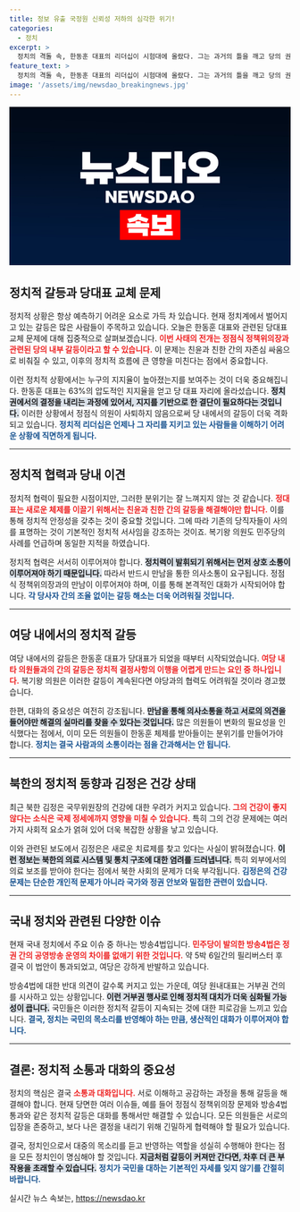 ```yaml
---
title: 정보 유출 국정원 신뢰성 저하의 심각한 위기!
categories:
  - 정치
excerpt: >
  정치의 격돌 속, 한동훈 대표의 리더십이 시험대에 올랐다. 그는 과거의 틀을 깨고 당의 권력을 재편할 수 있을까? 친윤과 친한의 갈등, 그리고 내분 속에서 나타나는 정치적 상식의 부재. 과연 여당은 새로운 길을 찾을 수 있을까? 클릭해서 자세한 이야기를 확인해보세요!
feature_text: >
  정치의 격돌 속, 한동훈 대표의 리더십이 시험대에 올랐다. 그는 과거의 틀을 깨고 당의 권력을 재편할 수 있을까? 친윤과 친한의 갈등, 그리고 내분 속에서 나타나는 정치적 상식의 부재. 과연 여당은 새로운 길을 찾을 수 있을까? 클릭해서 자세한 이야기를 확인해보세요!
image: '/assets/img/newsdao_breakingnews.jpg'
---
```


<p><img src="/assets/img/newsdao_breakingnews.jpg" alt="flaretime 속보" /></p>



<h2 data-ke-size="size26">정치적 갈등과 당대표 교체 문제</h2>

<p data-ke-size="size16">정치적 상황은 항상 예측하기 어려운 요소로 가득 차 있습니다. 현재 정치계에서 벌어지고 있는 갈등은 많은 사람들이 주목하고 있습니다. 오늘은 한동훈 대표와 관련된 당대표 교체 문제에 대해 집중적으로 살펴보겠습니다. <b><span style="color: #ee2323;">이번 사태의 전개는 정점식 정책위의장과 관련된 당의 내부 갈등이라고 할 수 있습니다.</span></b> 이 문제는 친윤과 친한 간의 자존심 싸움으로 비춰질 수 있고, 이후의 정치적 흐름에 큰 영향을 미친다는 점에서 중요합니다.</p>

<p data-ke-size="size16">이런 정치적 상황에서는 누구의 지지율이 높아졌는지를 보여주는 것이 더욱 중요해집니다. 한동훈 대표는 63%의 압도적인 지지율을 얻고 당 대표 자리에 올라섰습니다. <b><span style="background-color: #21538527;">정치권에서의 결정을 내리는 과정에 있어서, 지지를 기반으로 한 결단이 필요하다는 것입니다.</span></b> 이러한 상황에서 정점식 의원이 사퇴하지 않음으로써 당 내에서의 갈등이 더욱 격화되고 있습니다. <b><span style="color: #1a5490;">정치적 리더십은 언제나 그 자리를 지키고 있는 사람들을 이해하기 어려운 상황에 직면하게 됩니다.</span></b></p>

<hr>

<h2 data-ke-size="size26">정치적 협력과 당내 이견</h2>

<p data-ke-size="size16">정치적 협력이 필요한 시점이지만, 그러한 분위기는 잘 느껴지지 않는 것 같습니다. <b><span style="color: #ee2323;">정대표는 새로운 체제를 이끌기 위해서는 친윤과 친한 간의 갈등을 해결해야만 합니다.</span></b> 이를 통해 정치적 안정성을 갖추는 것이 중요할 것입니다. 그에 따라 기존의 당직자들이 사의를 표명하는 것이 기본적인 정치적 서사임을 강조하는 것이죠. 복기왕 의원도 민주당의 사례를 언급하며 동일한 지적을 하였습니다.</p>

<p data-ke-size="size16">정치적 협력은 서서히 이루어져야 합니다. <b><span style="background-color: #21538527;">정치력이 발휘되기 위해서는 먼저 상호 소통이 이루어져야 하기 때문입니다.</span></b> 따라서 반드시 만남을 통한 의사소통이 요구됩니다. 정점식 정책위의장과의 만남이 이루어져야 하며, 이를 통해 본격적인 대화가 시작되어야 합니다. <b><span style="color: #1a5490;">각 당사자 간의 조율 없이는 갈등 해소는 더욱 어려워질 것입니다.</span></b></p>

<hr>

<h2 data-ke-size="size26">여당 내에서의 정치적 갈등</h2>

<p data-ke-size="size16">여당 내에서의 갈등은 한동훈 대표가 당대표가 되었을 때부터 시작되었습니다. <b><span style="color: #ee2323;">여당 내 타 의원들과의 간의 갈등은 정치적 결정사항의 이행을 어렵게 만드는 요인 중 하나입니다.</span></b> 복기왕 의원은 이러한 갈등이 계속된다면 야당과의 협력도 어려워질 것이라 경고했습니다.</p>

<p data-ke-size="size16">한편, 대화의 중요성은 여전히 강조됩니다. <b><span style="background-color: #21538527;">만남을 통해 의사소통을 하고 서로의 의견을 들어야만 해결의 실마리를 찾을 수 있다는 것입니다.</span></b> 많은 의원들이 변화의 필요성을 인식했다는 점에서, 이미 모든 의원들이 한동훈 체제를 받아들이는 분위기를 만들어가야 합니다. <b><span style="color: #1a5490;">정치는 결국 사람과의 소통이라는 점을 간과해서는 안 됩니다.</span></b></p>

<hr>

<h2 data-ke-size="size26">북한의 정치적 동향과 김정은 건강 상태</h2>

<p data-ke-size="size16">최근 북한 김정은 국무위원장의 건강에 대한 우려가 커지고 있습니다. <b><span style="color: #ee2323;">그의 건강이 좋지 않다는 소식은 국제 정세에까지 영향을 미칠 수 있습니다.</span></b> 특히 그의 건강 문제에는 여러 가지 사회적 요소가 얽혀 있어 더욱 복잡한 상황을 낳고 있습니다.</p>

<p data-ke-size="size16">이와 관련된 보도에서 김정은은 새로운 치료제를 찾고 있다는 사실이 밝혀졌습니다. <b><span style="background-color: #21538527;">이런 정보는 북한의 의료 시스템 및 통치 구조에 대한 염려를 드러냅니다.</span></b> 특히 외부에서의 의료 보조를 받아야 한다는 점에서 북한 사회의 문제가 더욱 부각됩니다. <b><span style="color: #1a5490;">김정은의 건강 문제는 단순한 개인적 문제가 아니라 국가와 정권 안보와 밀접한 관련이 있습니다.</span></b></p>

<hr>

<h2 data-ke-size="size26">국내 정치와 관련된 다양한 이슈</h2>

<p data-ke-size="size16">현재 국내 정치에서 주요 이슈 중 하나는 방송4법입니다. <b><span style="color: #ee2323;">민주당이 발의한 방송4법은 정권 간의 공영방송 운영의 차이를 없애기 위한 것입니다.</span></b> 약 5박 6일간의 필리버스터 후 결국 이 법안이 통과되었고, 여당은 강하게 반발하고 있습니다.</p>

<p data-ke-size="size16">방송4법에 대한 반대 의견이 갈수록 커지고 있는 가운데, 여당 원내대표는 거부권 건의를 시사하고 있는 상황입니다. <b><span style="background-color: #21538527;">이런 거부권 행사로 인해 정치적 대치가 더욱 심화될 가능성이 큽니다.</span></b> 국민들은 이러한 정치적 갈등이 지속되는 것에 대한 피로감을 느끼고 있습니다. <b><span style="color: #1a5490;">결국, 정치는 국민의 목소리를 반영해야 하는 만큼, 생산적인 대화가 이루어져야 합니다.</span></b></p>

<hr>

<h2 data-ke-size="size26">결론: 정치적 소통과 대화의 중요성</h2>

<p data-ke-size="size16">정치의 핵심은 결국 <b><span style="color: #ee2323;">소통과 대화입니다.</span></b> 서로 이해하고 공감하는 과정을 통해 갈등을 해결해야 합니다. 현재 당면한 여러 이슈들, 예를 들어 정점식 정책위의장 문제와 방송4법 통과와 같은 정치적 갈등은 대화를 통해서만 해결할 수 있습니다. 모든 의원들은 서로의 입장을 존중하고, 보다 나은 결정을 내리기 위해 긴밀하게 협력해야 할 필요가 있습니다.</p>

<p data-ke-size="size16">결국, 정치인으로서 대중의 목소리를 듣고 반영하는 역할을 성실히 수행해야 한다는 점을 모든 정치인이 명심해야 할 것입니다. <b><span style="background-color: #21538527;">지금처럼 갈등이 커져만 간다면, 차후 더 큰 부작용을 초래할 수 있습니다.</span></b> <b><span style="color: #1a5490;">정치가 국민을 대하는 기본적인 자세를 잊지 않기를 간절히 바랍니다.</span></b></p>


실시간 뉴스 속보는, <a href="https://newsdao.kr" rel="dofollow">https://newsdao.kr</a>


